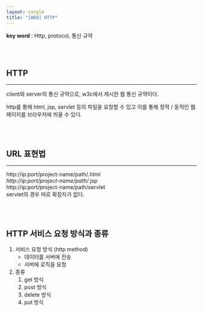 ```yaml
---
layout: single
title: "[WEB] HTTP"
---
```


**key word** : Http, protocol, 통신 규약

<br><br>

## HTTP

---

client와 server의 통신 규약으로, w3c에서 제시한 웹 통신 규약이다.

http를 통해 html, jsp, servlet 등의 파일을 요청할 수 있고 이를 통해 정적 / 동적인 웹 페이지를 브라우저에 띄울 수 있다.

<br><br>

## URL 표현법

---

http://ip:port/project-name/path/_.html
<br>
http://ip:port/project-name/path/_.jsp
<br>
http://ip:port/project-name/path/servlet
<br>
servlet의 경우 따로 확장자가 없다.

<br><br>

## HTTP 서비스 요청 방식과 종류

1. 서비스 요청 방식 (http method)
   - 데이터를 서버에 전송
   - 서버에 로직을 요청
2. 종류
   1. get 방식
   2. post 방식
   3. delete 방식
   4. put 방식
